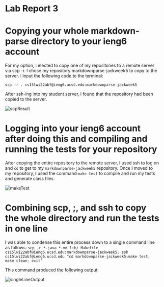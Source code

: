 # Lab Report 3

# Copying your whole markdown-parse directory to your ieng6 account
For my option, I elected to copy one of my repositories to a remote server via scp -r. I chose my repository markdownparse-jackweek5 to copy to the server. I input the following code to the terminal: 

```scp -r . cs15lwi22abf@ieng6.ucsd.edu:markdownparse-jackweek5```

After ssh-ing into my student server, I found that the repository had been copied to the server.

![scpResult](scpResult.png)

# Logging into your ieng6 account after doing this and compiling and running the tests for your repository
After copying the entire repository to the remote server, I used ssh to log on and ``cd`` to get to my ```markdownparse-jackweek5``` repository.
Once I moved to my repository, I used the command ```make test``` to compile and run my tests and generate class files.

![makeTest](makeTest.png)

# Combining scp, ;, and ssh to copy the whole directory and run the tests in one line
I was able to condense this entire process down to a single command line as follows: 
```scp -r *.java *.md lib/ Makefile cs15lwi22abf@ieng6.ucsd.edu:markdownparse-jackweek5; ssh cs15lwi22abf@ieng6.ucsd.edu "cd markdownparse-jackweek5;make test; make clean; exit"```

This command produced the following output:

![singleLineOutput](singleLineOutput.png)
